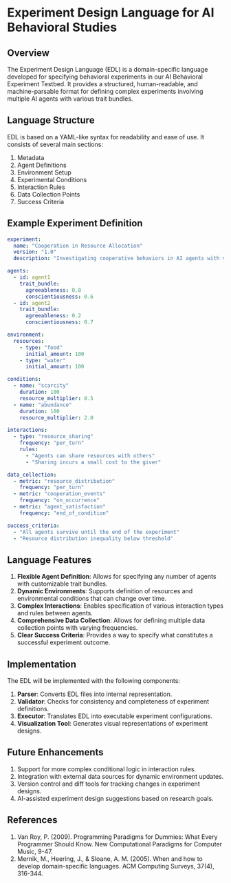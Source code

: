 # Experiment Design Language for AI Behavioral Studies

## Overview

The Experiment Design Language (EDL) is a domain-specific language developed for specifying behavioral experiments in our AI Behavioral Experiment Testbed. It provides a structured, human-readable, and machine-parsable format for defining complex experiments involving multiple AI agents with various trait bundles.

## Language Structure

EDL is based on a YAML-like syntax for readability and ease of use. It consists of several main sections:

1. Metadata
2. Agent Definitions
3. Environment Setup
4. Experimental Conditions
5. Interaction Rules
6. Data Collection Points
7. Success Criteria

## Example Experiment Definition

```yaml
experiment:
  name: "Cooperation in Resource Allocation"
  version: "1.0"
  description: "Investigating cooperative behaviors in AI agents with varying agreeableness traits"

agents:
  - id: agent1
    trait_bundle:
      agreeableness: 0.8
      conscientiousness: 0.6
  - id: agent2
    trait_bundle:
      agreeableness: 0.2
      conscientiousness: 0.7

environment:
  resources:
    - type: "food"
      initial_amount: 100
    - type: "water"
      initial_amount: 100

conditions:
  - name: "scarcity"
    duration: 100
    resource_multiplier: 0.5
  - name: "abundance"
    duration: 100
    resource_multiplier: 2.0

interactions:
  - type: "resource_sharing"
    frequency: "per_turn"
    rules:
      - "Agents can share resources with others"
      - "Sharing incurs a small cost to the giver"

data_collection:
  - metric: "resource_distribution"
    frequency: "per_turn"
  - metric: "cooperation_events"
    frequency: "on_occurrence"
  - metric: "agent_satisfaction"
    frequency: "end_of_condition"

success_criteria:
  - "All agents survive until the end of the experiment"
  - "Resource distribution inequality below threshold"
```

## Language Features

1. **Flexible Agent Definition**: Allows for specifying any number of agents with customizable trait bundles.
2. **Dynamic Environments**: Supports definition of resources and environmental conditions that can change over time.
3. **Complex Interactions**: Enables specification of various interaction types and rules between agents.
4. **Comprehensive Data Collection**: Allows for defining multiple data collection points with varying frequencies.
5. **Clear Success Criteria**: Provides a way to specify what constitutes a successful experiment outcome.

## Implementation

The EDL will be implemented with the following components:

1. **Parser**: Converts EDL files into internal representation.
2. **Validator**: Checks for consistency and completeness of experiment definitions.
3. **Executor**: Translates EDL into executable experiment configurations.
4. **Visualization Tool**: Generates visual representations of experiment designs.

## Future Enhancements

1. Support for more complex conditional logic in interaction rules.
2. Integration with external data sources for dynamic environment updates.
3. Version control and diff tools for tracking changes in experiment designs.
4. AI-assisted experiment design suggestions based on research goals.

## References

1. Van Roy, P. (2009). Programming Paradigms for Dummies: What Every Programmer Should Know. New Computational Paradigms for Computer Music, 9-47.
2. Mernik, M., Heering, J., & Sloane, A. M. (2005). When and how to develop domain-specific languages. ACM Computing Surveys, 37(4), 316-344.
